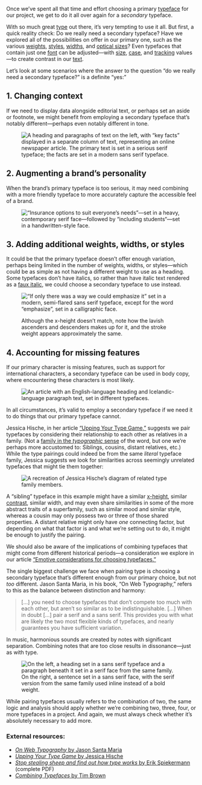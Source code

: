 
Once we’ve spent all that time and effort choosing a primary [typeface](/glossary/typeface) for our project, we get to do it all over again for a *secondary* typeface.

With so much great [type](/glossary/type) out there, it’s very tempting to use it all. But first, a quick reality check: Do we really need a secondary typeface? Have we explored all of the possibilities on offer in our primary one, such as the various [weights](/glossary/weight), [styles](/glossary/style), [widths](/glossary/width), and [optical sizes](/glossary/optical_sizes)? Even typefaces that contain just one [font](/glossary/font) can be adjusted—with [size](/glossary/point_size), [case](/glossary/uppercase_lowercase), and [tracking](/glossary/tracking_letter_spacing) values—to create contrast in our [text](/glossary/text_copy).

Let’s look at some scenarios where the answer to the question “do we really need a secondary typeface?” is a definite “yes:”

## 1. Changing context

If we need to display data alongside editorial text, or perhaps set an aside or footnote, we might benefit from employing a secondary typeface that’s notably different—perhaps even notably different in tone.

<figure>

![A heading and paragraphs of text on the left, with “key facts” displayed in a separate column of text, representing an online newspaper article. The primary text is set in a serious serif typeface; the facts are set in a modern sans serif typeface.](images/2.6.1.svg)

</figure>

## 2. Augmenting a brand’s personality

When the brand’s primary typeface is too serious, it may need combining with a more friendly typeface to more accurately capture the accessible feel of a brand.

<figure>

![“Insurance options to suit everyone’s needs”—set in a heavy, contemporary serif face—followed by “including students“—set in a handwritten-style face.](images/2.6.2.svg)

</figure>

## 3. Adding additional weights, widths, or styles

It could be that the primary typeface doesn’t offer enough variation, perhaps being limited in the number of weights, widths, or styles—which could be as simple as not having a different weight to use as a heading. Some typefaces don’t have italics, so rather than have italic text rendered as a [faux italic](/glossary/faux_fake_pseudo_synthesized), we could choose a secondary typeface to use instead.

<figure>

![“If only there was a way we could emphasize it” set in a modern, semi-flared sans serif typeface, except for the word “emphasize”, set in a calligraphic face.](images/thumbnail.svg)
<figcaption>Although the x-height doesn’t match, note how the lavish ascenders and descenders makes up for it, and the stroke weight appears approximately the same.</figcaption>

</figure>

## 4. Accounting for missing features

If our primary character is missing features, such as support for international characters, a secondary typeface can be used in body copy, where encountering these characters is most likely.

<figure>

![An article with an English-language heading and Icelandic-language paragraph text, set in different typefaces.](images/2.6.4.svg)

</figure>

In all circumstances, it’s valid to employ a secondary typeface if we need it to do things that our primary typeface cannot.

Jessica Hische, in her article [“Upping Your Type Game,”](https://www.jessicahische.is/talkingtype) suggests we pair typefaces by considering their relationship to each other as relatives in a family. (Not a [family in the *typographic* sense](/glossary/family_or_type_family_or_font_family) of the word, but one we’re perhaps more accustomed to: Siblings, cousins, distant relatives, etc.) While the type pairings could indeed be from the same *literal* typeface family, Jessica suggests we look for similarities across seemingly unrelated typefaces that might tie them together:

<figure>

![A recreation of Jessica Hische’s diagram of related type family members.](images/2.6.5.svg)

</figure>

A “sibling” typeface in this example might have a similar [x-height](/glossary/x_height), similar [contrast](/glossary/contrast), similar width, and may even share similarities in some of the more abstract traits of a superfamily, such as similar mood and similar style, whereas a cousin may only possess two or three of those shared properties. A distant relative might only have *one* connecting factor, but depending on what that factor is and what we’re setting out to do, it might be enough to justify the pairing.

We should also be aware of the implications of combining typefaces that might come from different historical periods—a consideration we explore in our article [“Emotive considerations for choosing typefaces.”](/lesson/emotive_considerations_for_choosing_typefaces)

The single biggest challenge we face when pairing type is choosing a secondary typeface that’s different enough from our primary choice, but not *too* different. Jason Santa Maria, in his book, “On Web Typography,” refers to this as the balance between distinction and harmony:

> [...] you need to choose typefaces that don’t compete too much with each other, but aren’t so similar as to be indistinguishable. [...] When in doubt […] pair a serif and a sans serif. This provides you with what are likely the two most flexible kinds of typefaces, and nearly guarantees you have sufficient variation.
>

In music, harmonious sounds are created by notes with significant separation. Combining notes that are too close results in dissonance—just as with type.

<figure>

![On the left, a heading set in a sans serif typeface and a paragraph beneath it set in a serif face from the same family. On the right, a sentence set in a sans serif face, with the serif version from the same family used inline instead of a bold weight.](images/2.6.6.svg)

</figure>

While pairing typefaces usually refers to the combination of two, the same logic and analysis should apply whether we’re combining two, three, four, or more typefaces in a project. And again, we must always check whether it’s absolutely necessary to add more.

### External resources:

- [*On Web Typography* by Jason Santa Maria](https://abookapart.com/products/on-web-typography)
- [*Upping Your Type Game* by Jessica Hische](https://www.jessicahische.is/talkingtype)
- [*Stop stealing sheep and find out how type works* by Erik Spiekermann](https://static.googleusercontent.com/media/fonts.google.com/en//knowledge/stop_stealing_sheep.pdf) (complete PDF)
- [*Combining Typefaces* by Tim Brown](https://blog.typekit.com/2016/04/29/combining-typefaces-free-guide-to-great-typography/)
